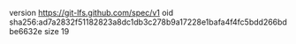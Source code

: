 version https://git-lfs.github.com/spec/v1
oid sha256:ad7a2832f51182823a8dc1db3c278b9a17228e1bafa4f4fc5bdd266bdbe6632e
size 19
